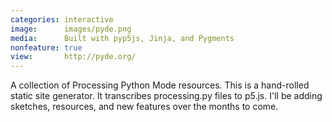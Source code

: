 ```yaml
---
categories: interactive
image:      images/pyde.png
media:      Built with pyp5js, Jinja, and Pygments
nonfeature: true
view:       http://pyde.org/
---
```

A collection of Processing Python Mode resources. This is a hand-rolled static
site generator. It transcribes processing.py files to p5.js. I'll be adding
sketches, resources, and new features over the months to come.
